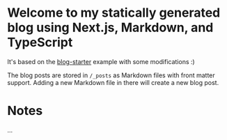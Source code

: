 # Welcome to my statically generated blog using Next.js, Markdown, and TypeScript

It's based on the [blog-starter](https://github.com/vercel/next.js/tree/canary/examples/blog-starter) example with some modifications :)

The blog posts are stored in `/_posts` as Markdown files with front matter support. Adding a new Markdown file in there will create a new blog post.

# Notes

...